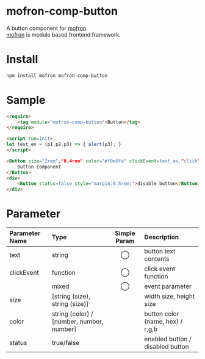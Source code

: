 # mofron-comp-button
A button component for [mofron](https://mofron.github.io/mofron/).<br>
[mofron](https://mofron.github.io/mofron/) is module based frontend framework.

# Install

```bash
npm install mofron mofron-comp-button
```

# Sample

```html
<require>
    <tag module="mofron-comp-button">Button</tag>
</require>

<script run=init>
let test_ev = (p1,p2,p3) => { alert(p3); }
</script>

<Button size="2rem","0.4rem" color="#f0e6fa" clickEvent=test_ev,"click" style="margin:0.5rem;">
    button component
</Button>
<div>
    <Button status=false style="margin:0.5rem;">disable button</Button>
</div>
```

# Parameter

| Parameter Name     | Type                                          | Simple Param |    Description                   |
|:-------------------|:----------------------------------------------|:------------:|:---------------------------------|
| text               | string                                        | ◯            | button text contents             |
| clickEvent         | function                                      | ◯            | click event function             |
|                    | mixed                                         | ◯            | event parameter                  |
| size               | [string (size), string (size)]                |              | width size, height size          |
| color              | string (color) / [number, number, number]     |              | button color (name, hex) / r,g,b |
| status             | true/false                                    |              | enabled button / disabled button |
